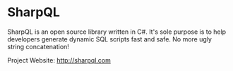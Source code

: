# SharpQL

SharpQL is an open source library written in C#.
It's sole purpose is to help developers generate dynamic SQL scripts fast and safe.
No more ugly string concatenation!

Project Website: http://sharpql.com
